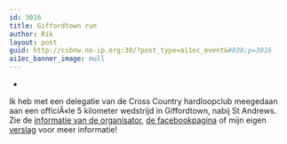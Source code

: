 ```yaml
---
id: 3016
title: Giffordtown run
author: Rik
layout: post
guid: http://csbnw.no-ip.org:38/?post_type=ai1ec_event&#038;p=3016
ai1ec_banner_image: null
---
```

-
Ik heb met een delegatie van de Cross Country hardloopclub meegedaan aan een officiÃ«le 5 kilometer wedstrijd in Giffordtown, nabij St Andrews. Zie de [informatie van de organisator][1], [de facebookpagina][2] of mijn eigen [verslag][3] voor meer informatie!

 [1]: http://www.fifeac.org/events/fife-ac-events/giffordtown-5k/908-giffordtown-5k-2015.html
 [2]: https://www.facebook.com/groups/255893397761702/
 [3]: /?p=3015 "Running"